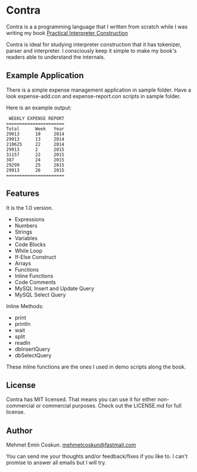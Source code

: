 # Contra #

Contra is a a programming language that I written from scratch
while I was writing my book
[Practical Interpreter Construction](https://leanpub.com/pic)

Contra is ideal for studying interpreter construction that it has
tokenizer, parser and interpreter. I consciously keep it simple
to make my book's readers able to understand the internals.

## Example Application ##

There is a simple expense management application in sample folder.
Have a look expense-add.con and expense-report.con scripts in sample folder.

Here is an example output:

```
 WEEKLY EXPENSE REPORT
======================
Total      Week   Year
29913      10     2014
29913      13     2014
210625     22     2014
29913      2      2015
31157      22     2015
387        24     2015
29299      25     2015
29913      26     2015
======================
```

## Features ##

It is the 1.0 version.

* Expressions
* Numbers
* Strings
* Variables
* Code Blocks
* While Loop
* If-Else Construct
* Arrays
* Functions
* Inline Functions
* Code Comments
* MySQL Insert and Update Query
* MySQL Select Query

Inline Methods:

* print
* println
* wait
* split
* readln
* dbInsertQuery
* dbSelectQuery

These inline functions are the ones I used in demo scripts along the book.

## License ##

Contra has MIT licensed. That means you can use it for either non-commercial
or commercial purposes.
Check out the LICENSE.md for full license.

## Author ##

Mehmet Emin Coskun. mehmetcoskun@fastmail.com

You can send me your thoughts and/or feedback/fixes if you like to. I can't promise
to answer all emails but I will try.